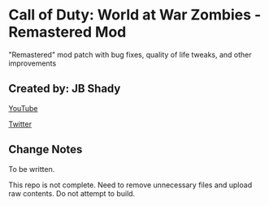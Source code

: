 # Call of Duty: World at War Zombies - Remastered Mod
"Remastered" mod patch with bug fixes, quality of life tweaks, and other improvements

## Created by: JB Shady

[YouTube](https://www.youtube.com/c/JBShady)

[Twitter](https://twitter.com/jb_shady_)

## Change Notes

To be written.

This repo is not complete. Need to remove unnecessary files and upload raw contents. Do not attempt to build.
